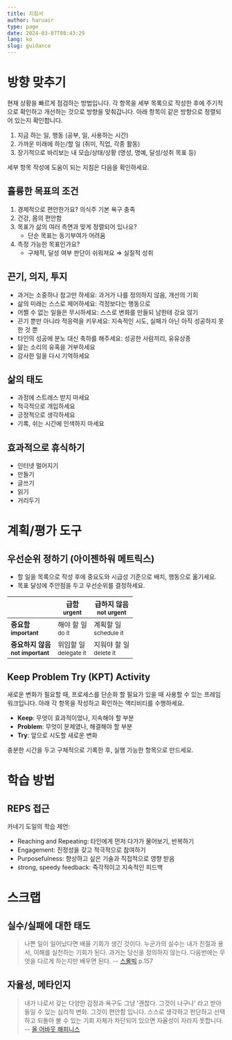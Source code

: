 ```yaml
---
title: 지침서
author: haruair
type: page
date: 2024-03-07T08:43:29
lang: ko
slug: guidance
---
```


# 방향 맞추기

현재 상황을 빠르게 점검하는 방법입니다. 각 항목을 세부 목록으로 작성한 후에 주기적으로
확인하고 개선하는 것으로 방향을 맞춰갑니다. 아래 항목이 같은 방향으로 정렬되어 있는지
확인합니다.

1. 지금 하는 일, 행동 (공부, 일, 사용하는 시간)
1. 가까운 미래에 하는/할 일 (취미, 직업, 각종 활동)
1. 장기적으로 바리보는 내 모습/상태/상황 (명성, 명예, 달성/성취 목표 등)

세부 항목 작성에 도움이 되는 지침은 다음을 확인하세요.

## 훌륭한 목표의 조건

1. 경제적으로 편안한가요? 의식주 기본 욕구 충족
2. 건강, 몸의 편안함
3. 목표가 삶의 여러 측면과 맞게 정렬되어 있나요?
    - 단순 목표는 동기부여가 어려움
4. 측정 가능한 목표인가요?
    - 구체적, 달성 여부 판단이 쉬워져요 ⇒ 실질적 성취

## 끈기, 의지, 투지

- 과거는 소중하나 참고만 하세요: 과거가 나를 정의하지 않음, 개선의 기회
- 삶의 미래는 스스로 제어하세요: 걱정보다는 행동으로
- 어쩔 수 없는 일들은 무시하세요: 스스로 변화를 만들되 남한테 강요 않기
- 끈기 뿐만 아니라 적응력을 키우세요: 지속적인 시도, 실패가 아닌 아직 성공하지 못한
  것 뿐
- 타인의 성공에 분노 대신 축하를 해주세요: 성공한 사람끼리, 유유상종
- 앓는 소리의 유혹을 거부하세요
- 감사한 일을 다시 기억하세요

## 삶의 태도

- 과정에 스트레스 받지 마세요
- 적극적으로 개입하세요
- 긍정적으로 생각하세요
- 기록, 쉬는 시간에 인색하지 마세요

## 효과적으로 휴식하기

- 인터넷 멀어지기
- 만들기
- 글쓰기
- 읽기
- 거리두기

# 계획/평가 도구

## 우선순위 정하기 (아이젠하워 메트릭스)

- 할 일을 목록으로 작성 후에 중요도와 시급성 기준으로 배치, 행동으로 옮기세요.
- 목표 달성에 주안점을 두고 우선순위를 결정하세요.

| | 급함 <br><small>urgent</small> | 급하지 않음 <br><small>not urgent</small> |
|-|-|-|
| <strong>중요함 <br><small>important</small></strong> | 해야 할 일 <br><small>do it</small> | 계획할 일 <br><small>schedule it</small> |
| <strong>중요하지 않음 <br><small>not important</small></strong> | 위임할 일 <br><small>delegate it</small> | 지워야 할 일 <br><small>delete it</small> |

## Keep Problem Try (KPT) Activity

새로운 변화가 필요할 때, 프로세스를 단순화 할 필요가 있을 때 사용할 수 있는
프레임워크입니다. 아래 각 항목을 작성하고 확인하는 액티비티를 수행하세요.

- **Keep**: 무엇이 효과적이었나, 지속해야 할 부분
- **Problem**: 무엇이 문제였나, 해결해야 할 부분
- **Try**: 앞으로 시도할 새로운 변화

충분한 시간을 두고 구체적으로 기록한 후, 실행 가능한 항목으로 만드세요.

# 학습 방법

## REPS 접근

카네기 도일의 학습 제언:

- Reaching and Repeating: 타인에게 먼저 다가가 물어보기, 반복하기
- Engagement: 진정성을 갖고 적극적으로 참여하기
- Purposefulness: 향상하고 싶은 기술과 직접적으로 영향 받음
- strong, speedy feedback: 즉각적이고 지속적인 피드백

# 스크랩

## 실수/실패에 대한 태도

> 나쁜 일이 일어났다면 배울 기회가 생긴 것이다. 누군가의 실수는 내가 친절과
> 용서, 이해를 실천하는 기회가 된다. 과거는 당신을 정의하지 않는다. 다음번에는
> 무엇을 다르게 하는지만 배우면 된다. --
> [스몰빅](https://www.aladin.co.kr/shop/wproduct.aspx?ItemId=192541963) p.157

## 자율성, 메타인지

> 내가 나로서 갖는 다양한 감정과 욕구도 그냥 '괜찮다. 그것이 나구나' 라고
> 받아들일 수 있는 심리적 변화. 그것이 편안함 입니다. 스스로 생각하고 판단하고
> 선택하고 되돌아 볼 수 있는 기회 자체가 차단되어 있으면 자율성이 자라지
> 못합니다. -- [올 어바웃
> 해피니스](https://www.aladin.co.kr/shop/wproduct.aspx?ItemId=205642379)

